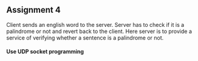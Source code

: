 ## Assignment 4 
Client sends an english word to the server. Server has to check if it is a palindrome or not and revert back to the client. Here server is to provide a service of verifying whether a sentence is a palindrome or not.  
  
#### Use UDP socket programming
